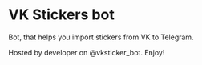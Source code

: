 # VK Stickers bot


Bot, that helps you import stickers from VK to Telegram.

Hosted by developer on @vksticker_bot. Enjoy!
